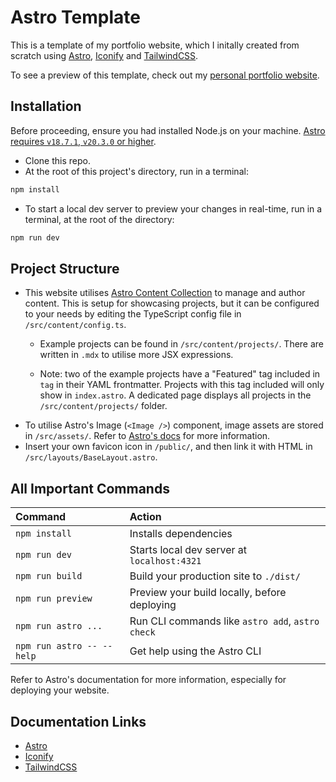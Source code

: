 # Astro Template

This is a template of my portfolio website, which I initally created from scratch using [Astro](https://astro.build/), [Iconify](https://iconify.design/) and [TailwindCSS](https://tailwindcss.com/).

To see a preview of this template, check out my [personal portfolio website](https://jimmyouk.com).

## Installation
Before proceeding, ensure you had installed Node.js on your machine. [Astro requires `v18.7.1`, `v20.3.0` or higher](https://docs.astro.build/en/install-and-setup/).

- Clone this repo.
- At the root of this project's directory, run in a terminal:
  
```bash
npm install
```
- To start a local dev server to preview your changes in real-time, run in a terminal, at the root of the directory:

```bash
npm run dev
```
## Project Structure

- This website utilises [Astro Content Collection](https://docs.astro.build/en/guides/content-collections/) to manage and author content. This is setup for showcasing projects, but it can be configured to your needs by editing the TypeScript config file in `/src/content/config.ts`.
  - Example projects can be found in `/src/content/projects/`. There are written in `.mdx` to utilise more JSX expressions.

  - Note: two of the example projects have a "Featured" tag included in `tag` in their YAML frontmatter. Projects with this tag included will only show in `index.astro`. A dedicated page displays all projects in the `/src/content/projects/` folder.    
- To utilise Astro's Image (`<Image />`) component, image assets are stored in `/src/assets/`. Refer to [Astro's docs](https://docs.astro.build/en/guides/images/) for more information.
- Insert your own favicon icon in `/public/`, and then link it with HTML in `/src/layouts/BaseLayout.astro`.

## All Important Commands

| Command                   | Action                                           |
| :------------------------ | :----------------------------------------------- |
| `npm install`             | Installs dependencies                            |
| `npm run dev`             | Starts local dev server at `localhost:4321`      |
| `npm run build`           | Build your production site to `./dist/`          |
| `npm run preview`         | Preview your build locally, before deploying     |
| `npm run astro ...`       | Run CLI commands like `astro add`, `astro check` |
| `npm run astro -- --help` | Get help using the Astro CLI                     |

Refer to Astro's documentation for more information, especially for deploying your website.

## Documentation Links

- [Astro](https://docs.astro.build)
- [Iconify](https://iconify.design/docs/)
- [TailwindCSS](https://tailwindcss.com/docs/)